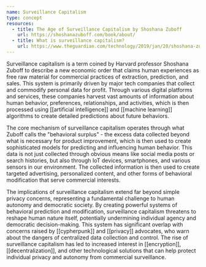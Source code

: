 ```yaml
---
name: Surveillance Capitalism
type: concept
resources:
  - title: The Age of Surveillance Capitalism by Shoshana Zuboff
    url: https://shoshanazuboff.com/book/about/
  - title: What is surveillance capitalism?
    url: https://www.theguardian.com/technology/2019/jan/20/shoshana-zuboff-age-of-surveillance-capitalism-google-facebook
---
```


Surveillance capitalism is a term coined by Harvard professor Shoshana Zuboff to describe a new economic order that claims human experiences as free raw material for commercial practices of extraction, prediction, and sales. This system is primarily driven by major tech companies that collect and commodify personal data for profit. Through various digital platforms and services, these companies harvest vast amounts of information about human behavior, preferences, relationships, and activities, which is then processed using [[artificial intelligence]] and [[machine learning]] algorithms to create detailed predictions about future behaviors.

The core mechanism of surveillance capitalism operates through what Zuboff calls the "behavioral surplus" - the excess data collected beyond what is necessary for product improvement, which is then used to create sophisticated models for predicting and influencing human behavior. This data is not just collected through obvious means like social media posts or search histories, but also through IoT devices, smartphones, and various sensors in our environment. The collected information is then used to create targeted advertising, personalized content, and other forms of behavioral modification that serve commercial interests.

The implications of surveillance capitalism extend far beyond simple privacy concerns, representing a fundamental challenge to human autonomy and democratic society. By creating powerful systems of behavioral prediction and modification, surveillance capitalism threatens to reshape human nature itself, potentially undermining individual agency and democratic decision-making. This system has significant overlap with concerns raised by [[cypherpunk]] and [[privacy]] advocates, who warn about the dangers of centralized data collection and control. The rise of surveillance capitalism has led to increased interest in [[encryption]], [[decentralization]], and other technological solutions that can help protect individual privacy and autonomy from commercial surveillance.

